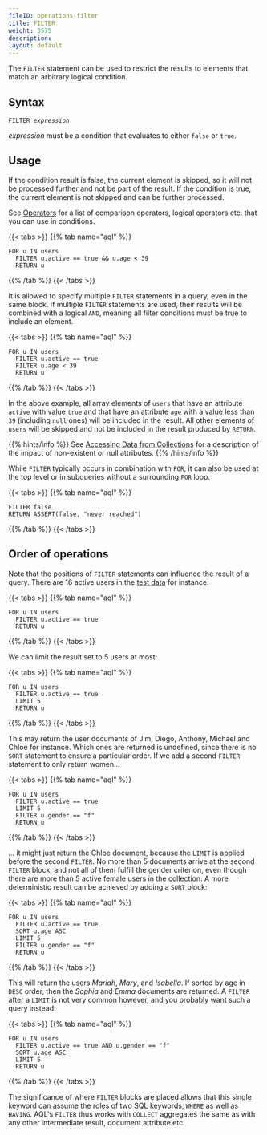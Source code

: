 ```yaml
---
fileID: operations-filter
title: FILTER
weight: 3575
description: 
layout: default
---
```

The `FILTER` statement can be used to restrict the results to elements that
match an arbitrary logical condition.

## Syntax

<pre><code>FILTER <em>expression</em></code></pre>

*expression* must be a condition that evaluates to either `false` or `true`.

## Usage

If the condition result is false, the current element is skipped, so it will
not be processed further and not be part of the result. If the condition is
true, the current element is not skipped and can be further processed.

See [Operators](../operators) for a list of comparison operators, logical
operators etc. that you can use in conditions.

{{< tabs >}}
{{% tab name="aql" %}}
```aql
FOR u IN users
  FILTER u.active == true && u.age < 39
  RETURN u
```
{{% /tab %}}
{{< /tabs >}}

It is allowed to specify multiple `FILTER` statements in a query, even in
the same block. If multiple `FILTER` statements are used, their results will be
combined with a logical `AND`, meaning all filter conditions must be true to
include an element.

{{< tabs >}}
{{% tab name="aql" %}}
```aql
FOR u IN users
  FILTER u.active == true
  FILTER u.age < 39
  RETURN u
```
{{% /tab %}}
{{< /tabs >}}

In the above example, all array elements of `users` that have an attribute
`active` with value `true` and that have an attribute `age` with a value less
than `39` (including `null` ones) will be included in the result. All other
elements of `users` will be skipped and not be included in the result produced
by `RETURN`.

{{% hints/info %}}
See [Accessing Data from Collections](../aql-fundamentals/fundamentals-document-data)
for a description of the impact of non-existent or null attributes.
{{% /hints/info %}}

While `FILTER` typically occurs in combination with `FOR`, it can also be used
at the top level or in subqueries without a surrounding `FOR` loop.

{{< tabs >}}
{{% tab name="aql" %}}
```aql
FILTER false
RETURN ASSERT(false, "never reached")
```
{{% /tab %}}
{{< /tabs >}}

## Order of operations

Note that the positions of `FILTER` statements can influence the result of a query.
There are 16 active users in the [test data](../examples-query-patterns/#example-data)
for instance:

{{< tabs >}}
{{% tab name="aql" %}}
```aql
FOR u IN users
  FILTER u.active == true
  RETURN u
```
{{% /tab %}}
{{< /tabs >}}

We can limit the result set to 5 users at most:

{{< tabs >}}
{{% tab name="aql" %}}
```aql
FOR u IN users
  FILTER u.active == true
  LIMIT 5
  RETURN u
```
{{% /tab %}}
{{< /tabs >}}

This may return the user documents of Jim, Diego, Anthony, Michael and Chloe for
instance. Which ones are returned is undefined, since there is no `SORT` statement
to ensure a particular order. If we add a second `FILTER` statement to only return
women...

{{< tabs >}}
{{% tab name="aql" %}}
```aql
FOR u IN users
  FILTER u.active == true
  LIMIT 5
  FILTER u.gender == "f"
  RETURN u
```
{{% /tab %}}
{{< /tabs >}}

... it might just return the Chloe document, because the `LIMIT` is applied before
the second `FILTER`. No more than 5 documents arrive at the second `FILTER` block,
and not all of them fulfill the gender criterion, even though there are more than
5 active female users in the collection. A more deterministic result can be achieved
by adding a `SORT` block:

{{< tabs >}}
{{% tab name="aql" %}}
```aql
FOR u IN users
  FILTER u.active == true
  SORT u.age ASC
  LIMIT 5
  FILTER u.gender == "f"
  RETURN u
```
{{% /tab %}}
{{< /tabs >}}

This will return the users *Mariah*, *Mary*, and *Isabella*. If sorted by age in
`DESC` order, then the *Sophia* and *Emma* documents are returned. A `FILTER` after a
`LIMIT` is not very common however, and you probably want such a query instead:

{{< tabs >}}
{{% tab name="aql" %}}
```aql
FOR u IN users
  FILTER u.active == true AND u.gender == "f"
  SORT u.age ASC
  LIMIT 5
  RETURN u
```
{{% /tab %}}
{{< /tabs >}}

The significance of where `FILTER` blocks are placed allows that this single
keyword can assume the roles of two SQL keywords, `WHERE` as well as `HAVING`.
AQL's `FILTER` thus works with `COLLECT` aggregates the same as with any other
intermediate result, document attribute etc.
